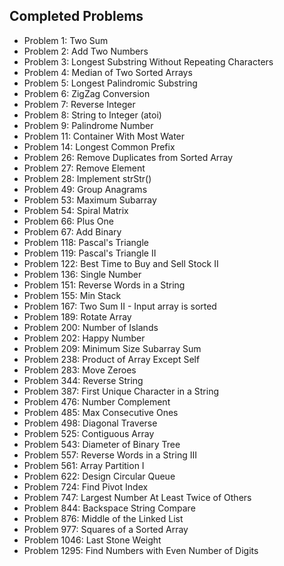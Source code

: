 ## Completed Problems
- Problem 1: Two Sum
- Problem 2: Add Two Numbers
- Problem 3: Longest Substring Without Repeating Characters
- Problem 4: Median of Two Sorted Arrays
- Problem 5: Longest Palindromic Substring
- Problem 6: ZigZag Conversion
- Problem 7: Reverse Integer
- Problem 8: String to Integer (atoi)
- Problem 9: Palindrome Number
- Problem 11: Container With Most Water
- Problem 14: Longest Common Prefix
- Problem 26: Remove Duplicates from Sorted Array
- Problem 27: Remove Element
- Problem 28: Implement strStr()
- Problem 49: Group Anagrams
- Problem 53: Maximum Subarray
- Problem 54: Spiral Matrix
- Problem 66: Plus One
- Problem 67: Add Binary
- Problem 118: Pascal's Triangle
- Problem 119: Pascal's Triangle II
- Problem 122: Best Time to Buy and Sell Stock II
- Problem 136: Single Number
- Problem 151: Reverse Words in a String
- Problem 155: Min Stack
- Problem 167: Two Sum II - Input array is sorted
- Problem 189: Rotate Array
- Problem 200: Number of Islands
- Problem 202: Happy Number
- Problem 209: Minimum Size Subarray Sum
- Problem 238: Product of Array Except Self
- Problem 283: Move Zeroes
- Problem 344: Reverse String
- Problem 387: First Unique Character in a String
- Problem 476: Number Complement
- Problem 485: Max Consecutive Ones
- Problem 498: Diagonal Traverse
- Problem 525: Contiguous Array
- Problem 543: Diameter of Binary Tree
- Problem 557: Reverse Words in a String III
- Problem 561: Array Partition I
- Problem 622: Design Circular Queue
- Problem 724: Find Pivot Index
- Problem 747: Largest Number At Least Twice of Others
- Problem 844: Backspace String Compare
- Problem 876: Middle of the Linked List
- Problem 977: Squares of a Sorted Array
- Problem 1046: Last Stone Weight
- Problem 1295: Find Numbers with Even Number of Digits